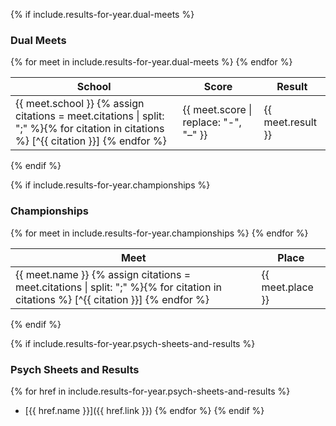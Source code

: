 {% if include.results-for-year.dual-meets %}
### Dual Meets

<table>
<thead>
  <th>School</th>
  <th>Score</th>
  <th>Result</th>
</thead>
<tbody>
{% for meet in include.results-for-year.dual-meets %}
<tr>
  <td>
  <div markdown="1">
  {{ meet.school }} {% assign citations = meet.citations | split: ";" %}{% for citation in citations %} [^{{ citation }}] {% endfor %}
  </div>
  </td>
  <td>{{ meet.score | replace: "-", "–" }}</td>
  <td>{{ meet.result }}</td>
</tr>
{% endfor %}
</tbody>

</table>
{% endif %}

{% if include.results-for-year.championships %}
### Championships

<table>
<thead>
<tr>
  <th>Meet</th>
  <th>Place</th>
</tr>
</thead>
<tbody>
{% for meet in include.results-for-year.championships %}
<tr>
  <td>
  <div markdown="1">
  {{ meet.name }} {% assign citations = meet.citations | split: ";" %}{% for citation in citations %} [^{{ citation }}] {% endfor %}
  </div>
  </td>
  <td>{{ meet.place }}</td>
</tr>
{% endfor %}
</tbody>
</table>
{% endif %}

{% if include.results-for-year.psych-sheets-and-results %}
### Psych Sheets and Results

{% for href in include.results-for-year.psych-sheets-and-results %}
- [{{ href.name }}]({{ href.link }})
{% endfor %}
{% endif %}
